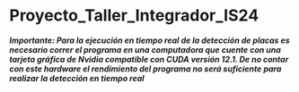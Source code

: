 # Proyecto_Taller_Integrador_IS24

***Importante: Para la ejecución en tiempo real de la detección de placas es necesario correr el programa en una computadora que cuente con una tarjeta gráfica de Nvidia compatible con CUDA versión 12.1. De no contar con este hardware el rendimiento del programa no será suficiente para realizar la detección en tiempo real***
